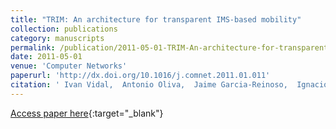 ```yaml
---
title: "TRIM: An architecture for transparent IMS-based mobility"
collection: publications
category: manuscripts
permalink: /publication/2011-05-01-TRIM-An-architecture-for-transparent-IMS-based-mobility
date: 2011-05-01
venue: 'Computer Networks'
paperurl: 'http://dx.doi.org/10.1016/j.comnet.2011.01.011'
citation: ' Ivan Vidal,  Antonio Oliva,  Jaime Garcia-Reinoso,  Ignacio Soto, &quot;TRIM: An architecture for transparent IMS-based mobility.&quot; Computer Networks, 2011.'
---
```

[Access paper here](http://dx.doi.org/10.1016/j.comnet.2011.01.011){:target="_blank"}
